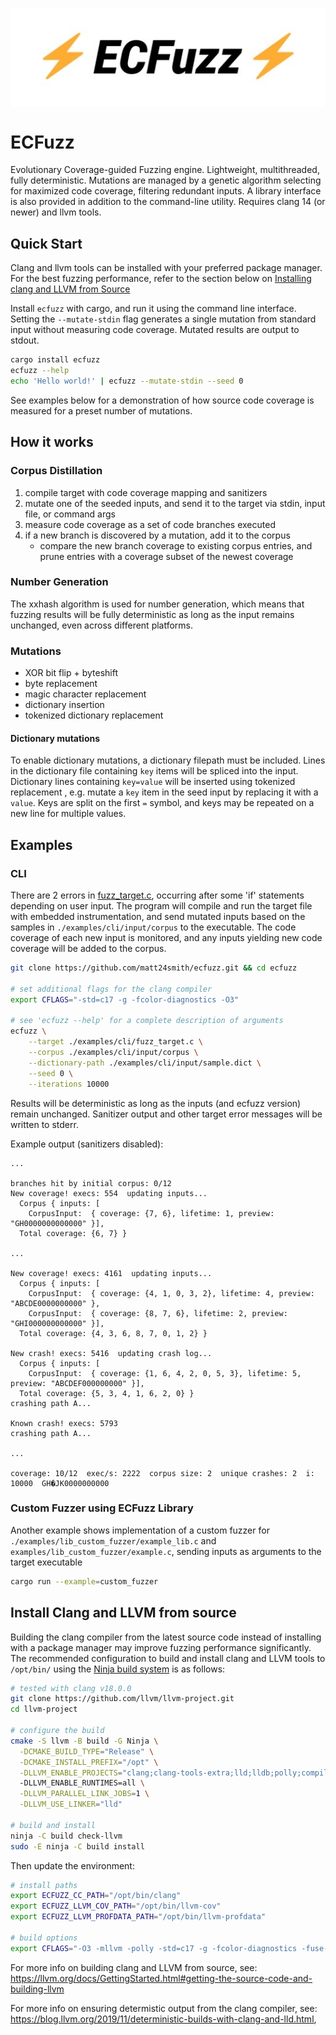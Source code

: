 <img style="display: block; margin-left: auto; margin-right: auto;" src="https://raw.githubusercontent.com/matt24smith/ecfuzz/master/examples/animate_logo/output/ecfuzz.gif" alt="ECFuzz"></img>

# ECFuzz
Evolutionary Coverage-guided Fuzzing engine. 
Lightweight, multithreaded, fully deterministic. 
Mutations are managed by a genetic algorithm selecting for maximized code coverage, filtering redundant inputs.
A library interface is also provided in addition to the command-line utility. 
Requires clang 14 (or newer) and llvm tools.


## Quick Start
Clang and llvm tools can be installed with your preferred package manager.
For the best fuzzing performance, refer to the section below on [Installing clang and LLVM from Source](#install-clang-and-llvm-from-source)

Install ``ecfuzz`` with cargo, and run it using the command line interface. 
Setting the ``--mutate-stdin`` flag generates a single mutation from standard input without measuring code coverage. 
Mutated results are output to stdout.


```bash
cargo install ecfuzz
ecfuzz --help
echo 'Hello world!' | ecfuzz --mutate-stdin --seed 0
```

See examples below for a demonstration of how source code coverage is measured for a preset number of mutations.

## How it works

### Corpus Distillation
1. compile target with code coverage mapping and sanitizers
2. mutate one of the seeded inputs, and send it to the target via stdin, input file, or command args
3. measure code coverage as a set of code branches executed
4. if a new branch is discovered by a mutation, add it to the corpus
    - compare the new branch coverage to existing corpus entries, and prune entries with a coverage subset of the newest coverage


### Number Generation

The xxhash algorithm is used for number generation, which means that fuzzing results will be fully deterministic as long as the input remains unchanged, even across different platforms.


### Mutations
- XOR bit flip + byteshift
- byte replacement
- magic character replacement
- dictionary insertion
- tokenized dictionary replacement

#### Dictionary mutations
To enable dictionary mutations, a dictionary filepath must be included.
Lines in the dictionary file containing `key` items will be spliced into the input.
Dictionary lines containing `key=value` will be inserted using tokenized replacement , e.g. mutate a `key` item in the seed input by replacing it with a `value`. 
Keys are split on the first `=` symbol, and keys may be repeated on a new line for multiple values.


## Examples

### CLI
There are 2 errors in [fuzz_target.c](https://github.com/matt24smith/ecfuzz/blob/master/examples/cli/fuzz_target.c), occurring after some 'if' statements depending on user input.
The program will compile and run the target file with embedded instrumentation, and send mutated inputs based on the samples in ``./examples/cli/input/corpus`` to the executable.
The code coverage of each new input is monitored, and any inputs yielding new code coverage will be added to the corpus.

```bash
git clone https://github.com/matt24smith/ecfuzz.git && cd ecfuzz

# set additional flags for the clang compiler 
export CFLAGS="-std=c17 -g -fcolor-diagnostics -O3"

# see 'ecfuzz --help' for a complete description of arguments
ecfuzz \
    --target ./examples/cli/fuzz_target.c \
    --corpus ./examples/cli/input/corpus \
    --dictionary-path ./examples/cli/input/sample.dict \
    --seed 0 \
    --iterations 10000

```

Results will be deterministic as long as the inputs (and ecfuzz version) remain unchanged.
Sanitizer output and other target error messages will be written to stderr.

Example output (sanitizers disabled):
```text
...

branches hit by initial corpus: 0/12
New coverage! execs: 554  updating inputs...                                                 
  Corpus { inputs: [
    CorpusInput:  { coverage: {7, 6}, lifetime: 1, preview: "GH0000000000000" }], 
  Total coverage: {6, 7} }

...

New coverage! execs: 4161  updating inputs...                                                 
  Corpus { inputs: [
    CorpusInput:  { coverage: {4, 1, 0, 3, 2}, lifetime: 4, preview: "ABCDE0000000000" }, 
    CorpusInput:  { coverage: {8, 7, 6}, lifetime: 2, preview: "GHI000000000000" }], 
  Total coverage: {4, 3, 6, 8, 7, 0, 1, 2} }

New crash! execs: 5416  updating crash log...                                                 
  Corpus { inputs: [
    CorpusInput:  { coverage: {1, 6, 4, 2, 0, 5, 3}, lifetime: 5, preview: "ABCDEF000000000" }], 
  Total coverage: {5, 3, 4, 1, 6, 2, 0} }
crashing path A...

Known crash! execs: 5793                                                                        
crashing path A...

...

coverage: 10/12  exec/s: 2222  corpus size: 2  unique crashes: 2  i: 10000  GH�JK0000000000
```

### Custom Fuzzer using ECFuzz Library

Another example shows implementation of a custom fuzzer for ``./examples/lib_custom_fuzzer/example_lib.c`` and ``examples/lib_custom_fuzzer/example.c``, sending inputs as arguments to the target executable
```bash
cargo run --example=custom_fuzzer
```

## Install Clang and LLVM from source

Building the clang compiler from the latest source code instead of installing with a package manager may improve fuzzing performance significantly.
The recommended configuration to build and install clang and LLVM tools to `/opt/bin/` using the [Ninja build system](https://ninja-build.org/) is as follows:

```bash
# tested with clang v18.0.0
git clone https://github.com/llvm/llvm-project.git
cd llvm-project

# configure the build
cmake -S llvm -B build -G Ninja \
  -DCMAKE_BUILD_TYPE="Release" \
  -DCMAKE_INSTALL_PREFIX="/opt" \
  -DLLVM_ENABLE_PROJECTS="clang;clang-tools-extra;lld;lldb;polly;compiler-rt" \ 
  -DLLVM_ENABLE_RUNTIMES=all \
  -DLLVM_PARALLEL_LINK_JOBS=1 \
  -DLLVM_USE_LINKER="lld"

# build and install
ninja -C build check-llvm
sudo -E ninja -C build install
```

Then update the environment:
```bash
# install paths
export ECFUZZ_CC_PATH="/opt/bin/clang"
export ECFUZZ_LLVM_COV_PATH="/opt/bin/llvm-cov"
export ECFUZZ_LLVM_PROFDATA_PATH="/opt/bin/llvm-profdata"

# build options
export CFLAGS="-O3 -mllvm -polly -std=c17 -g -fcolor-diagnostics -fuse-ld=lld -fsanitize=undefined,address"
```

For more info on building clang and LLVM from source, see:
<https://llvm.org/docs/GettingStarted.html#getting-the-source-code-and-building-llvm>

For more info on ensuring determistic output from the clang compiler, see: 
<https://blog.llvm.org/2019/11/deterministic-builds-with-clang-and-lld.html>,
